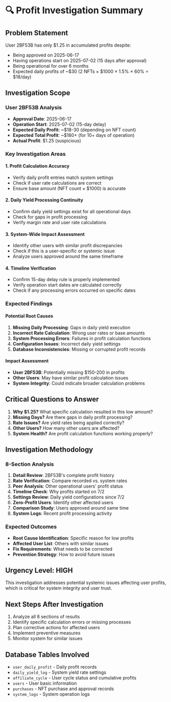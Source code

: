 # 🔍 Profit Investigation Summary

## Problem Statement
User 2BF53B has only $1.25 in accumulated profits despite:
- Being approved on 2025-06-17
- Having operations start on 2025-07-02 (15 days after approval)
- Being operational for over 6 months
- Expected daily profits of ~$30 (2 NFTs × $1000 × 1.5% × 60% = $18/day)

## Investigation Scope

### User 2BF53B Analysis
- **Approval Date**: 2025-06-17
- **Operation Start**: 2025-07-02 (15-day delay)
- **Expected Daily Profit**: ~$18-30 (depending on NFT count)
- **Expected Total Profit**: ~$180+ (for 10+ days of operation)
- **Actual Profit**: $1.25 (suspicious)

### Key Investigation Areas

#### 1. Profit Calculation Accuracy
- Verify daily profit entries match system settings
- Check if user rate calculations are correct
- Ensure base amount (NFT count × $1000) is accurate

#### 2. Daily Yield Processing Continuity
- Confirm daily yield settings exist for all operational days
- Check for gaps in profit processing
- Verify margin rate and user rate calculations

#### 3. System-Wide Impact Assessment
- Identify other users with similar profit discrepancies
- Check if this is a user-specific or systemic issue
- Analyze users approved around the same timeframe

#### 4. Timeline Verification
- Confirm 15-day delay rule is properly implemented
- Verify operation start dates are calculated correctly
- Check if any processing errors occurred on specific dates

### Expected Findings

#### Potential Root Causes
1. **Missing Daily Processing**: Gaps in daily yield execution
2. **Incorrect Rate Calculation**: Wrong user rates or base amounts
3. **System Processing Errors**: Failures in profit calculation functions
4. **Configuration Issues**: Incorrect daily yield settings
5. **Database Inconsistencies**: Missing or corrupted profit records

#### Impact Assessment
- **User 2BF53B**: Potentially missing $150-200 in profits
- **Other Users**: May have similar profit calculation issues
- **System Integrity**: Could indicate broader calculation problems

## Critical Questions to Answer

1. **Why $1.25?** What specific calculation resulted in this low amount?
2. **Missing Days?** Are there gaps in daily profit processing?
3. **Rate Issues?** Are yield rates being applied correctly?
4. **Other Users?** How many other users are affected?
5. **System Health?** Are profit calculation functions working properly?

## Investigation Methodology

### 8-Section Analysis
1. **Detail Review**: 2BF53B's complete profit history
2. **Rate Verification**: Compare recorded vs. system rates
3. **Peer Analysis**: Other operational users' profit status
4. **Timeline Check**: Why profits started on 7/2
5. **Settings Review**: Daily yield configurations since 7/2
6. **Zero-Profit Users**: Identify other affected users
7. **Comparison Study**: Users approved around same time
8. **System Logs**: Recent profit processing activity

### Expected Outcomes
- **Root Cause Identification**: Specific reason for low profits
- **Affected User List**: Others with similar issues
- **Fix Requirements**: What needs to be corrected
- **Prevention Strategy**: How to avoid future issues

## Urgency Level: HIGH
This investigation addresses potential systemic issues affecting user profits, which is critical for system integrity and user trust.

## Next Steps After Investigation
1. Analyze all 8 sections of results
2. Identify specific calculation errors or missing processes
3. Plan corrective actions for affected users
4. Implement preventive measures
5. Monitor system for similar issues

## Database Tables Involved
- `user_daily_profit` - Daily profit records
- `daily_yield_log` - System yield rate settings
- `affiliate_cycle` - User cycle status and cumulative profits
- `users` - User basic information
- `purchases` - NFT purchase and approval records
- `system_logs` - System operation logs